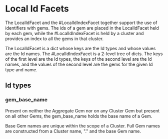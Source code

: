 # Local Id Facets

The LocalIdFacet and the #LocalIdIndexFacet together support
the use of identifiers with gems. The ids of a gem are placed in
the LocalIdFacet held by each gem, while the #LocalIdIndexFacet
is held by a cluster and provides an index to all the gems in
that cluster.

The LocalIdFacet is a dict whose keys are the Id types and whose
values are the Id names. 
The #LocalIdIndexFacet is a 2-level tree of dicts. The keys of the
first level are the Id types, the keys of the second level are the
Id names, and the values of the second level are the gems for the
given Id type and name.

## Id types

### gem_base_name

Present on neither the Aggregate Gem nor on
any Cluster Gem but present on all other 
Gems, the gem_base_name holds the base
name of a Gem.

Base Gem names are unique within the scope
of a Cluster. Full Gem names are constructed
from a Cluster name, "." and the base
Gem name.
